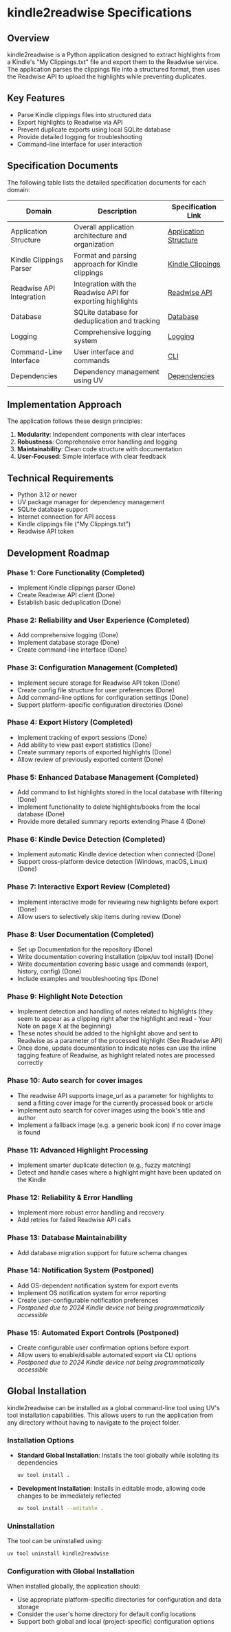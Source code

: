 # kindle2readwise Specifications

## Overview

kindle2readwise is a Python application designed to extract highlights from a Kindle's "My Clippings.txt" file and export them to the Readwise service. The application parses the clippings file into a structured format, then uses the Readwise API to upload the highlights while preventing duplicates.

## Key Features

- Parse Kindle clippings files into structured data
- Export highlights to Readwise via API
- Prevent duplicate exports using local SQLite database
- Provide detailed logging for troubleshooting
- Command-line interface for user interaction

## Specification Documents

The following table lists the detailed specification documents for each domain:

| Domain | Description | Specification Link |
|--------|-------------|-------------------|
| Application Structure | Overall application architecture and organization | [Application Structure](specs/application_structure.md) |
| Kindle Clippings Parser | Format and parsing approach for Kindle clippings | [Kindle Clippings](specs/kindle_clippings.md) |
| Readwise API Integration | Integration with the Readwise API for exporting highlights | [Readwise API](specs/readwise_api.md) |
| Database | SQLite database for deduplication and tracking | [Database](specs/database.md) |
| Logging | Comprehensive logging system | [Logging](specs/logging.md) |
| Command-Line Interface | User interface and commands | [CLI](specs/cli.md) |
| Dependencies | Dependency management using UV | [Dependencies](specs/dependencies.md) |

## Implementation Approach

The application follows these design principles:

1. **Modularity**: Independent components with clear interfaces
2. **Robustness**: Comprehensive error handling and logging
3. **Maintainability**: Clean code structure with documentation
4. **User-Focused**: Simple interface with clear feedback

## Technical Requirements

- Python 3.12 or newer
- UV package manager for dependency management
- SQLite database support
- Internet connection for API access
- Kindle clippings file ("My Clippings.txt")
- Readwise API token

## Development Roadmap

### Phase 1: Core Functionality (Completed)
- Implement Kindle clippings parser (Done)
- Create Readwise API client (Done)
- Establish basic deduplication (Done)

### Phase 2: Reliability and User Experience (Completed)
- Add comprehensive logging (Done)
- Implement database storage (Done)
- Create command-line interface (Done)

### Phase 3: Configuration Management (Completed)
- Implement secure storage for Readwise API token (Done)
- Create config file structure for user preferences (Done)
- Add command-line options for configuration settings (Done)
- Support platform-specific configuration directories (Done)

### Phase 4: Export History (Completed)
- Implement tracking of export sessions (Done)
- Add ability to view past export statistics (Done)
- Create summary reports of exported highlights (Done)
- Allow review of previously exported content (Done)

### Phase 5: Enhanced Database Management (Completed)
- Add command to list highlights stored in the local database with filtering (Done)
- Implement functionality to delete highlights/books from the local database (Done)
- Provide more detailed summary reports extending Phase 4 (Done)

### Phase 6: Kindle Device Detection (Completed)
- Implement automatic Kindle device detection when connected (Done)
- Support cross-platform device detection (Windows, macOS, Linux) (Done)

### Phase 7: Interactive Export Review (Completed)
- Implement interactive mode for reviewing new highlights before export (Done)
- Allow users to selectively skip items during review (Done)

### Phase 8: User Documentation (Completed)
- Set up Documentation for the repository (Done)
- Write documentation covering installation (pipx/uv tool install) (Done)
- Write documentation covering basic usage and commands (export, history, config) (Done)
- Include examples and troubleshooting tips (Done)

### Phase 9: Highlight Note Detection
- Implement detection and handling of notes related to highlights (they seem to appear as a clipping right after the highlight and read - Your Note on page X at the beginning)
- These notes should be added to the highlight above and sent to Readwise as a parameter of the processed highlight (See Readwise API)
- Once done, update documentation to indicate notes can use the inline tagging feature of Readwise, as highlight related notes are processed correctly

### Phase 10: Auto search for cover images
- The readwise API supports image_url as a parameter for highlights to send a fitting cover image for the currently processed book or article
- Implement auto search for cover images using the book's title and author
- Implement a fallback image (e.g. a generic book icon) if no cover image is found

### Phase 11: Advanced Highlight Processing
- Implement smarter duplicate detection (e.g., fuzzy matching)
- Detect and handle cases where a highlight might have been updated on the Kindle

### Phase 12: Reliability & Error Handling
- Implement more robust error handling and recovery
- Add retries for failed Readwise API calls

### Phase 13: Database Maintainability
- Add database migration support for future schema changes

### Phase 14: Notification System (Postponed)
- Add OS-dependent notification system for export events
- Implement OS notification system for error reporting
- Create user-configurable notification preferences
- *Postponed due to 2024 Kindle device not being programmatically accessible*

### Phase 15: Automated Export Controls (Postponed)
- Create configurable user confirmation options before export
- Allow users to enable/disable automated export via CLI options
- *Postponed due to 2024 Kindle device not being programmatically accessible*

## Global Installation

kindle2readwise can be installed as a global command-line tool using UV's tool installation capabilities. This allows users to run the application from any directory without having to navigate to the project folder.

### Installation Options

- **Standard Global Installation**: Installs the tool globally while isolating its dependencies
  ```bash
  uv tool install .
  ```

- **Development Installation**: Installs in editable mode, allowing code changes to be immediately reflected
  ```bash
  uv tool install --editable .
  ```

### Uninstallation

The tool can be uninstalled using:
```bash
uv tool uninstall kindle2readwise
```

### Configuration with Global Installation

When installed globally, the application should:
- Use appropriate platform-specific directories for configuration and data storage
- Consider the user's home directory for default config locations
- Support both global and local (project-specific) configuration options
